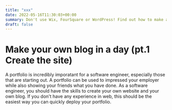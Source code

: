 ```yaml
---
title: "xxx"
date: 2022-05-16T11:30:03+00:00
summary: Don't use Wix, FourSquare or WordPress! Find out how to make a blog with your domain from scratch in one day! 
draft: false
---
```


# Make your own blog in a day (pt.1 Create the site)

A portfolio is incredibly imporatant for a software engineer, especially those that are starting out. A portfolio can be used to impressed your employer while also showing your friends what you have done. As a software engineer, you should have the skills to create your own website and your own blog. If you don't have any experience in web, this should be the easiest way you can quickly deploy your portfolio.

